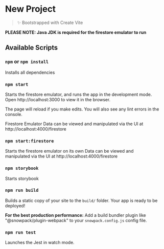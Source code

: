 # New Project

> ✨ Bootstrapped with Create Vite

**PLEASE NOTE: Java JDK is required for the firestore emulator to run**

## Available Scripts

### `npm` or `npm install`

Installs all dependencies

### `npm start`

Starts the firestore emulator, and runs the app in the development mode.
Open http://localhost:3000 to view it in the browser.

The page will reload if you make edits.
You will also see any lint errors in the console.

Firestore Emulator Data can be viewed and manipulated via the UI at http://localhost:4000/firestore

### `npm start:firestore`

Starts the firestore emulator on its own
Data can be viewed and manipulated via the UI at http://localhost:4000/firestore

### `npm storybook`

Starts storybook

### `npm run build`

Builds a static copy of your site to the `build/` folder.
Your app is ready to be deployed!

**For the best production performance:** Add a build bundler plugin like "@snowpack/plugin-webpack" to your `snowpack.config.js` config file.

### `npm run test`

Launches the Jest in watch mode.
